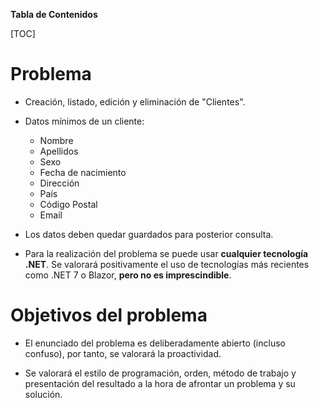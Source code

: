 **Tabla de Contenidos**

[TOC]

# Problema
- Creación, listado, edición y eliminación de "Clientes".

- Datos mínimos de un cliente:
	- Nombre
	- Apellidos
	- Sexo
	- Fecha de nacimiento
	- Dirección
	- País
	- Código Postal
	- Email
	
- Los datos deben quedar guardados para posterior consulta.

- Para la realización del problema se puede usar **cualquier tecnología .NET**. Se valorará positivamente el uso de tecnologías más recientes como .NET 7 o Blazor, **pero no es imprescindible**.

# Objetivos del problema
- El enunciado del problema es deliberadamente abierto (incluso confuso), por tanto, se valorará la proactividad.

- Se valorará el estilo de programación, orden, método de trabajo y presentación del resultado a la hora de afrontar un problema y su solución.
